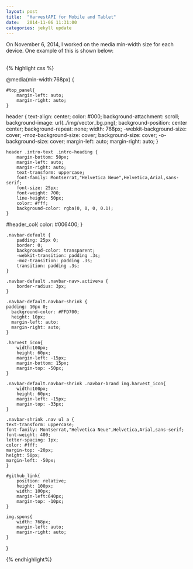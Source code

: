 ```yaml
---
layout: post
title:  "HarvestAPI for Mobile and Tablet"
date:   2014-11-06 11:31:00
categories: jekyll update
---
```


On November 6, 2014, I worked on the media min-width size for each device. One example of this is shown below:
<br/><br/>

{% highlight css %}

@media(min-width:768px) {
	
	#top_panel{
		margin-left: auto;
		margin-right: auto;
	}
   
   header {
   	text-align: center;
    	color: #000;
    	background-attachment: scroll;
    	background-image: url(../img/vector_bg.png);
    	background-position: center center;
    	background-repeat: none;
		width: 768px;
    	-webkit-background-size: cover;
    	-moz-background-size: cover;
    	background-size: cover;
    	-o-background-size: cover;
    	margin-left: auto;
    	margin-right: auto;
	}
	
	header .intro-text .intro-heading {
        margin-bottom: 50px;
        margin-left: auto;
        margin-right: auto;
        text-transform: uppercase;
        font-family: Montserrat,"Helvetica Neue",Helvetica,Arial,sans-serif;
        font-size: 25px;
        font-weight: 700;
        line-height: 50px;
        color: #fff;
        background-color: rgba(0, 0, 0, 0.1); 
	}
   
    
   #header_col{
		color: #006400;
	}
	
	.navbar-default {
        padding: 25px 0;
        border: 0;
        background-color: transparent;
        -webkit-transition: padding .3s;
        -moz-transition: padding .3s;
        transition: padding .3s;
	}
    
	.navbar-default .navbar-nav>.active>a {
		border-radius: 3px;
 	}

	.navbar-default.navbar-shrink {
   	padding: 10px 0;
      background-color: #FFD700;	
      height: 10px;
      margin-left: auto;
      margin-right: auto;
	}
	
	.harvest_icon{
		width:100px;
		height: 60px;
		margin-left: -15px;
		margin-bottom: 15px;
		margin-top: -50px;	
	}
	
	.navbar-default.navbar-shrink .navbar-brand img.harvest_icon{
		width:100px;
		height: 60px;
		margin-left: -15px;
		margin-top: -33px;
	}
    
	.navbar-shrink .nav ul a {
   	text-transform: uppercase;
   	font-family: Montserrat,"Helvetica Neue",Helvetica,Arial,sans-serif;
   	font-weight: 400;
   	letter-spacing: 1px;
   	color: #fff;
   	margin-top: -20px;
   	height: 50px;
   	margin-left: -50px;
	}
    
	#github_link{
		position: relative;
		height: 100px;
		width: 100px;
		margin-left:640px;
		margin-top: -10px;
	} 
	
	img.spons{
		width: 768px;
		margin-left: auto;
    	margin-right: auto;	
	}

}

{% endhighlight%}
